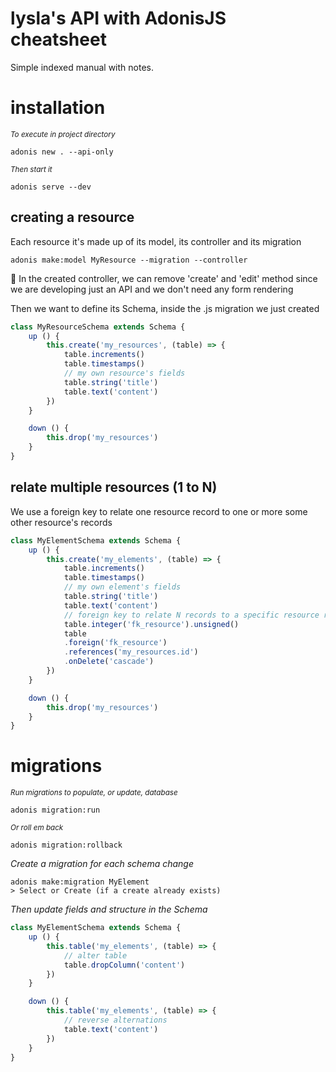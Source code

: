 <h1>lysla's API with AdonisJS cheatsheet</h1>
<p>Simple indexed manual with notes.</p>

# installation

<em><small>To execute in project directory</small></em>
```
adonis new . --api-only
```
<em><small>Then start it</small></em>

```
adonis serve --dev
```

## creating a resource

<p>Each resource it's made up of its model, its controller and its migration</p>

```
adonis make:model MyResource --migration --controller
```

<p>🎈 In the created controller, we can remove 'create' and 'edit' method since we are developing just an API and we don't need any form rendering</p>

<p>Then we want to define its Schema, inside the .js migration we just created</p>

```js
class MyResourceSchema extends Schema {
	up () {
		this.create('my_resources', (table) => {
			table.increments()
			table.timestamps()
			// my own resource's fields
			table.string('title')
			table.text('content')
		})
	}

	down () {
		this.drop('my_resources')
	}
}
```

## relate multiple resources (1 to N)

<p>We use a foreign key to relate one resource record to one or more some other resource's records</p>

```js
class MyElementSchema extends Schema {
	up () {
		this.create('my_elements', (table) => {
			table.increments()
			table.timestamps()
			// my own element's fields
			table.string('title')
			table.text('content')
			// foreign key to relate N records to a specific resource record
			table.integer('fk_resource').unsigned()
			table
			.foreign('fk_resource')
			.references('my_resources.id')
			.onDelete('cascade')
		})
	}

	down () {
		this.drop('my_resources')
	}
}
```

# migrations 

<em><small>Run migrations to populate, or update, database</small></em>

```
adonis migration:run
```

<em><small>Or roll em back</small></em>
```
adonis migration:rollback
```

<em>Create a migration for each schema change</em>

```
adonis make:migration MyElement
> Select or Create (if a create already exists)
```

<em>Then update fields and structure in the Schema</em>

```js
class MyElementSchema extends Schema {
	up () {
		this.table('my_elements', (table) => {
			// alter table
			table.dropColumn('content')
		})
	}

	down () {
		this.table('my_elements', (table) => {
			// reverse alternations
			table.text('content')
		})
	}
}
```